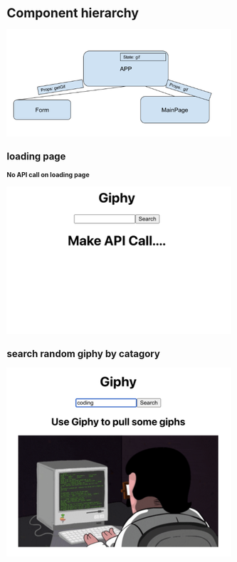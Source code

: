 # Component hierarchy
![Component Hierarchy](./react-giphy-lab.png)

## loading page
#### No API call on loading page 
![site image](Screen%20Shot%202022-05-21%20at%2012.03.13%20AM.png)

## search random giphy by catagory
  ![site image](./Screen%20Shot%202022-05-20%20at%207.54.01%20AM.png)
